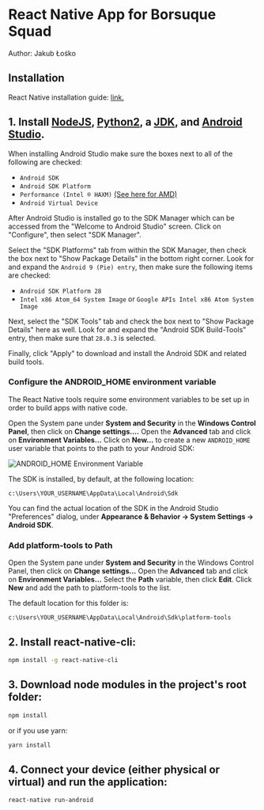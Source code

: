# React Native App for Borsuque Squad
Author: Jakub Łośko

## Installation

React Native installation guide: [link.](https://facebook.github.io/react-native/docs/getting-started.html)
## 1. Install [NodeJS](https://nodejs.org/en/#download), [Python2](https://www.python.org/downloads/), a [JDK](https://www.oracle.com/technetwork/java/javase/downloads/jdk8-downloads-2133151.html), and [Android Studio](https://developer.android.com/studio/index.html).
When installing Android Studio make sure the boxes next to all of the following are checked:

* ```Android SDK```
* ```Android SDK Platform```
* ```Performance (Intel ® HAXM)``` [(See here for AMD)](https://android-developers.googleblog.com/2018/07/android-emulator-amd-processor-hyper-v.html)
* ```Android Virtual Device```

After Android Studio is installed go to the SDK Manager which can be accessed from the "Welcome to Android Studio" screen. Click on "Configure", then select "SDK Manager".

Select the "SDK Platforms" tab from within the SDK Manager, then check the box next to "Show Package Details" in the bottom right corner. Look for and expand the ```Android 9 (Pie) entry```, then make sure the following items are checked:

* ```Android SDK Platform 28```
* ```Intel x86 Atom_64 System Image``` or ```Google APIs Intel x86 Atom System Image```

Next, select the "SDK Tools" tab and check the box next to "Show Package Details" here as well. Look for and expand the "Android SDK Build-Tools" entry, then make sure that ```28.0.3``` is selected.

Finally, click "Apply" to download and install the Android SDK and related build tools.

### Configure the ANDROID_HOME environment variable ###

The React Native tools require some environment variables to be set up in order to build apps with native code.

Open the System pane under **System and Security** in the **Windows Control Panel**, then click on **Change settings....** Open the **Advanced** tab and click on **Environment Variables...** Click on **New...** to create a new ```ANDROID_HOME``` user variable that points to the path to your Android SDK:

![ANDROID_HOME Environment Variable](https://facebook.github.io/react-native/docs/assets/GettingStartedAndroidEnvironmentVariableANDROID_HOME.png)

The SDK is installed, by default, at the following location:

```c:\Users\YOUR_USERNAME\AppData\Local\Android\Sdk```

You can find the actual location of the SDK in the Android Studio "Preferences" dialog, under **Appearance & Behavior → System Settings → Android SDK**.

### Add platform-tools to Path ###
Open the System pane under **System and Security** in the Windows Control Panel, then click on **Change settings...** Open the **Advanced** tab and click on **Environment Variables...** Select the **Path** variable, then click **Edit**. Click **New** and add the path to platform-tools to the list.

The default location for this folder is:

```c:\Users\YOUR_USERNAME\AppData\Local\Android\Sdk\platform-tools```


## 2. Install react-native-cli:
```bash
npm install -g react-native-cli
```

## 3. Download node modules in the project's root folder:
```bash
npm install
```
or if you use yarn:
```bash
yarn install
```

## 4. Connect your device (either physical or virtual) and run the application:

```bash
react-native run-android
```


